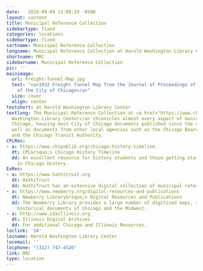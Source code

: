 ```yaml
---
date:   2018-09-08 13:08:29 -0500
layout: content
title: Municipal Reference Collection
sidebartype: fixed
categories: locations
sidebartype: fixed
sortname: Municipal Reference Collection
longname: Municipal Reference Collection at Harold Washington Library Center
shortname: MRC
sidebarname: Municipal Reference Collection
pic: ''
mainimage:
  url: Freight-Tunnel-Map.jpg
  text: "<a>1932 Freight Tunnel Map from the Journal of Proceedings of the City Council
    of the City of Chicago</a>"
  size: cover
  align: center
textshort: at Harold Washington Library Center
textlong: The Municipal Reference Collection at <a href="https://www.chipublib.org/locations/34">Harold
  Washington Library Center</a> chronicles almost every aspect of municipal life in
  Chicago, housing most City of Chicago documents published since the mid-1800s as
  well as documents from other local agencies such as the Chicago Board of Education
  and the Chicago Transit Authority.
CPLRes:
- a: https://www.chipublib.org/chicago-history-timeline
  dt: CPL&rsquo;s Chicago History Timeline
  dd: An excellent resource for history students and those getting started on research
    in Chicago History.
ExRes:
- a: https://www.hathitrust.org
  dt: HathiTrust
  dd: HathiTrust has an extensive digital collection of municipal reference content.
- a: https://www.newberry.org/digital-resources-and-publications
  dt: Newberry Library&rsquo;s Digital Resources and Publications
  dd: The Newberry Library provides a large number of digitized maps, as well as general
    historical documents of Chicago and the Midwest.
- a: http://www.idaillinois.org
  dt: Illinois Digital Archives
  dd: For additional Chicago and Illinois Resources.
loclink: '34'
locname: Harold Washington Library Center
locemail: ''
locphone: "(312) 747-4526"
link: MRC
type: location
---
```

